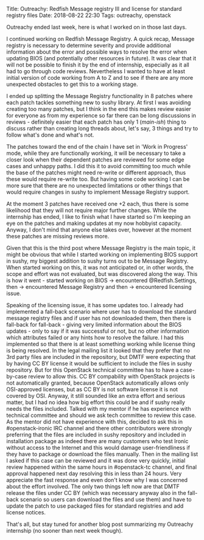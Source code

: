 Title: Outreachy: Redfish Message registry III and license for standard registry files
Date: 2018-08-22 22:30
Tags: outreachy, openstack

Outreachy ended last week, here is what I worked on in those last days.

I continued working on Redfish Message Registry. A quick recap, Message registry is necessary to determine severity and provide additional information about the error and possible ways to resolve the error when updating BIOS (and potentially other resources in future). It was clear that it will not be possible to finish it by the end of internship, especially as it all had to go through code reviews. Nevertheless I wanted to have at least initial version of code working from A to Z and to see if there are any more unexpected obstacles to get this to a working stage.

I ended up splitting the Message Registry functionality in 8 patches where each patch tackles something new to sushy library. At first I was avoiding creating too many patches, but I think in the end this makes review easier for everyone as from my experience so far there can be long discussions in reviews - definitely easier that each patch has only 1 (_main-ish_) thing to discuss rather than creating long threads about, let's say, 3 things and try to follow what's done and what's not.

The patches toward the end of the chain I have set in 'Work in Progress' mode, while they are functionally working, it will be necessary to take a closer look when their dependent patches are reviewed for some edge cases and unhappy paths. I did this it to avoid committing too much while the base of the patches might need re-write or different approach, thus these would require re-write too. But having some code working I can be more sure that there are no unexpected limitations or other things that would require changes in sushy to implement Message Registry support.

At the moment 3 patches have received one +2 each, thus there is some likelihood that they will not require major further changes. While the internship has ended, I like to finish what I have started so I'm keeping an eye on the patches and making updates at my now hobbyist capacity. Anyway, I don't mind that anyone else takes over, however at the moment these patches are missing reviews more.

Given that this is the third post where Message Registry is the main topic, it might be obvious that while I started working on implementing BIOS support in sushy, my biggest addition to sushy turns out to be Message Registry. When started working on this, it was not anticipated or, in other words, the scope and effort was not evaluated, but was discovered along the way. This is how it went - started working on BIOS -> encountered @Redfish.Settings, then -> encountered Message Registry and then -> encountered licensing issue.

Speaking of the licensing issue, it has some updates too. I already had implemented a fall-back scenario where user has to download the standard message registry files and if user has not downloaded them, then there is fall-back for fall-back - giving very limited information about the BIOS updates - only to say if it was successful or not, but no other information which attributes failed or any hints how to resolve the failure. I had this implemented so that there is at least something working while license thing is being resolved. In the legal mailing list it looked that they prefer that no 3rd party files are included in the repository, but DMTF were expecting that by having CC BY license it would be sufficient to include the files in sushy repository. But for this OpenStack technical committee has to have a case-by-case review to allow this. CC BY compability with OpenStack projects is not automatically granted, because OpenStack automatically allows only OSI-approved licenses, but as CC BY is not software license it is not covered by OSI. Anyway, it still sounded like an extra effort and serious matter, but I had no idea how big effort this could be and if sushy really needs the files included. Talked with my mentor if he has experience with technical committee and should we ask tech committee to review this case. As the mentor did not have experience with this, decided to ask this in #openstack-ironic IRC channel and there other contributors were strongly preferring that the files are included in sushy repository and included in installation package as indeed there are many customers who test Ironic without access to the Internet and this would damage user-friendliness if they have to package or download the files manually. Then in the mailing list I asked if this case can be reviewed and it was done very quickly, initial review happened within the same hours in #openstack-tc channel, and final approval happened next day resolving this in less than 24 hours. Very appreciate the fast response and even don't know why I was concerned about the effort involved. The only two things left now are that DMTF release the files under CC BY (which was necessary anyway also in the fall-back scenario so users can download the files and use them) and have to update the patch to use packaged files for standard registries and add license notices.

That's all, but stay tuned for another blog post summarizing my Outreachy internship (no sooner than next week though).
